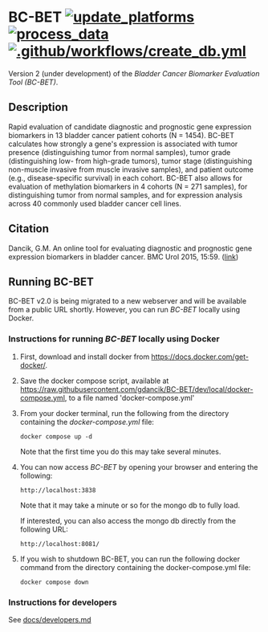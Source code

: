 # BC-BET [![update_platforms](https://github.com/gdancik/BC-BET/workflows/platforms/badge.svg)](https://github.com/gdancik/BC-BET/actions/workflows/platforms.yml) [![process_data](https://github.com/gdancik/BC-BET/actions/workflows/process.yml/badge.svg)](https://github.com/gdancik/BC-BET/actions/workflows/process.yml) [![.github/workflows/create_db.yml](https://github.com/gdancik/BC-BET/actions/workflows/create_db.yml/badge.svg)](https://github.com/gdancik/BC-BET/actions/workflows/create_db.yml)

Version 2 (under development) of the *Bladder Cancer Biomarker Evaluation Tool (BC-BET)*.

## Description
Rapid evaluation of candidate diagnostic and prognostic gene expression biomarkers in 13 bladder cancer patient cohorts (N = 1454). BC-BET calculates how strongly a gene's expression is associated with tumor presence (distinguishing tumor from normal samples), tumor grade (distinguishing low- from high-grade tumors), tumor stage (distinguishing non-muscle invasive from muscle invasive samples), and patient outcome (e.g., disease-specific survival) in each cohort. BC-BET also allows for evaluation of methylation biomarkers in 4 cohorts (N = 271 samples), for distinguishing tumor from normal samples, and for expression analysis across 40 commonly used bladder cancer cell lines. 

<!---
More information and a link to the tool can be found at the BC-BET homepage: https://gdancik.github.io/bioinformatics/BCBET.html.
--->
## Citation
Dancik, G.M. An online tool for evaluating diagnostic and prognostic gene expression biomarkers in bladder cancer. BMC Urol 2015, 15:59. ([link](http://biomedcentral.com/1471-2490/15/59)) 

## Running BC-BET

BC-BET v2.0 is being migrated to a new webserver and will be available from a public URL shortly. However, you can run *BC-BET* locally using Docker. 

### Instructions for running  *BC-BET* locally using Docker

1. First, download and install docker from https://docs.docker.com/get-docker/.

2. Save the docker compose script, available at https://raw.githubusercontent.com/gdancik/BC-BET/dev/local/docker-compose.yml, to a file named 'docker-compose.yml'

3. From your docker terminal, run the following from the directory containing the *docker-compose.yml* file:

    ```
    docker compose up -d
    ```

    Note that the first time you do this may take several minutes.

4. You can now access *BC-BET* by opening your browser and entering the following:

    ```
    http://localhost:3838
    ```

    Note that it may take a minute or so for the mongo db to fully load.

    If interested, you can also access the mongo db directly from the following URL:

    ```
    http://localhost:8081/
    ```

5. If you wish to shutdown BC-BET, you can run the following docker command from the directory containing the docker-compose.yml file:

    ```
    docker compose down
    ```

### Instructions for developers

See [docs/developers.md](docs/developers.md)
 

